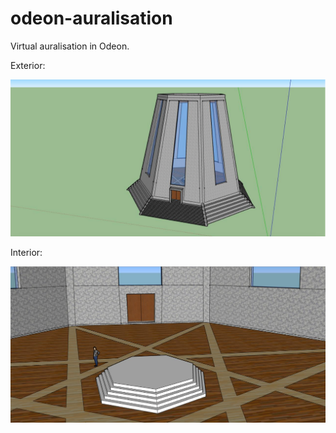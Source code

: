 # odeon-auralisation

Virtual auralisation in Odeon.

Exterior:

![](images/exterior.png)

Interior:

![](images/interior.png)
